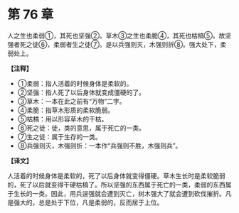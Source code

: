 # 第 76 章

人之生也柔弱①，其死也坚强②。草木③之生也柔脆④，其死也枯槁⑤。故坚强者死之徒⑥，柔弱者生之徒⑦。是以兵强则灭，木强则折⑧。强大处下，柔弱处上。

**【注释】**

- ①柔弱：指人活着的时候身体是柔软的。
- ②坚强：指人死了以后身体就变成僵硬的了。
- ③草木：一本在此之前有“万物”二字。
- ④柔脆：指草木形质的柔软脆弱。
- ⑤枯槁：用以形容草木的干枯。
- ⑥死之徒：徒，类的意思，属于死亡的一类。
- ⑦生之徒：属于生存的一类。
- ⑧兵强则灭，木强则折：一本作“兵强则不胜，木强则兵”。

**【译文】**

人活着的时候身体是柔软的，死了以后身体就变得僵硬。草木生长时是柔软脆弱的，死了以后就变得干硬枯槁了。所以坚强的东西属于死亡的一类，柔弱的东西属于生长的一类。因此，用兵逞强就会遭到灭亡，树木强大了就会遭到砍伐摧折。凡是强大的，总是处于下位，凡是柔弱的，反而居于上位。
